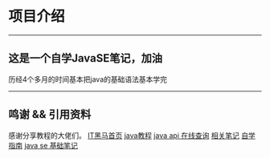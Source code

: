 # 项目介绍

---

## 这是一个自学JavaSE笔记，加油
历经4个多月的时间基本把java的基础语法基本学完

---

## 鸣谢 && 引用资料

感谢分享教程的大佬们。
[IT黑马首页](https://space.bilibili.com/37974444)
[java教程]( https://www.bilibili.com/video/BV17F411T7Ao/?spm_id_from=333.1387.favlist.content.click&vd_source=6c942b16cbc2fc956585136ac4ffc82b )
[java api 在线查询]( https://doc.qzxdp.cn/jdk/17/zh/api/index.html)
[相关笔记](https://github.com/An53657/NOTE)
[自学指南](https://github.com/cunyu1943/JavaPark?tab=readme-ov-file)
[java se 基础笔记](https://blog.csdn.net/weixin_41043145/article/details/97905949)
